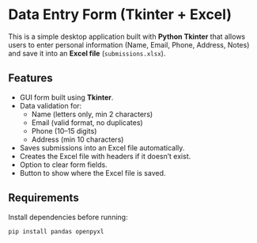 # Data Entry Form (Tkinter + Excel)

This is a simple desktop application built with **Python Tkinter** that allows users to enter personal information (Name, Email, Phone, Address, Notes) and save it into an **Excel file** (`submissions.xlsx`).

## Features
- GUI form built using **Tkinter**.
- Data validation for:
  - Name (letters only, min 2 characters)
  - Email (valid format, no duplicates)
  - Phone (10–15 digits)
  - Address (min 10 characters)
- Saves submissions into an Excel file automatically.
- Creates the Excel file with headers if it doesn’t exist.
- Option to clear form fields.
- Button to show where the Excel file is saved.

## Requirements
Install dependencies before running:

```bash
pip install pandas openpyxl
